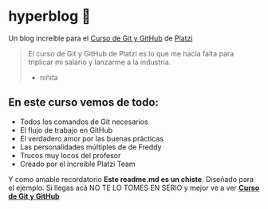 # hyperblog 💚
Un blog increíble para el [Curso de Git y GitHub](https://platzi.com/cursos/git-github/ "Curso de Git y GitHub") de [Platzi](https://platzi.com "Platzi")
>El curso de Git y GitHub de Platzi es lo que me hacía falta para triplicar mi salario y lanzarme a la industria.
> - niñita

## En este curso vemos de todo:
- Todos los comandos de Git necesarios
- El flujo de trabajo en GitHub
- El verdadero amor por las buenas prácticas
- Las personalidades múltiples de de Freddy
- Trucos muy locos del profesor
- Creado por el increíble Platzi Team

Y como amable recordatorio **Este readme.md es un chiste**. Diseñado para el ejemplo. Si llegas acá NO TE LO TOMES EN SERIO y mejor ve a ver **[Curso de Git y GitHub](https://platzi.com/cursos/git-github/ "curso de Git y GitHub")**
